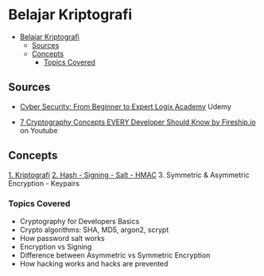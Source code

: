 # Belajar Kriptografi

- [Belajar Kriptografi](#belajar-kriptografi)
  - [Sources](#sources)
  - [Concepts](#concepts)
    - [Topics Covered](#topics-covered)

## Sources

- [Cyber Security: From Beginner to Expert Logix Academy](https://www.udemy.com/course/cybersecurity-from-beginner-to-expert/) Udemy
  
- [7 Cryptography Concepts EVERY Developer Should Know by Fireship.io](https://www.youtube.com/watch?v=NuyzuNBFWxQ) on Youtube

## Concepts

[1. Kriptografi](src/1-kriptografi/README.md)
[2. Hash - Signing - Salt - HMAC](src/2-hashing-and-digital-signature/)
3. Symmetric & Asymmetric Encryption - Keypairs

### Topics Covered

- Cryptography for Developers Basics
- Crypto algorithms: SHA, MD5, argon2, scrypt
- How password salt works
- Encryption vs Signing
- Difference between Asymmetric vs Symmetric Encryption
- How hacking works and hacks are prevented
